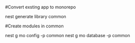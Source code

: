 #Convert exsting app to monorepo

nest generate library common

#Create modules in common

nest g mo config -p common 
nest g mo database -p common
